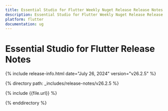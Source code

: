 ```yaml
---
title: Essential Studio for Flutter Weekly Nuget Release Release Notes  
description: Essential Studio for Flutter Weekly Nuget Release Release Notes  
platform: flutter
documentation: ug
---
```


# Essential Studio for Flutter  Release Notes  

{% include release-info.html date="July 26, 2024"  version="v26.2.5" %} 

{% directory path: _includes/release-notes/v26.2.5 %}

{% include {{file.url}} %}

{% enddirectory %}